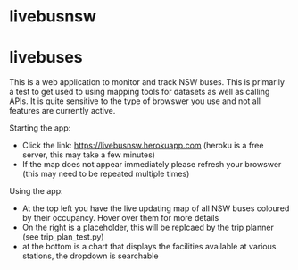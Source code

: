 # livebusnsw

# livebuses

This is a web application to monitor and track NSW buses. 
This is primarily a test to get used to using mapping tools for datasets as well as calling APIs. 
It is quite sensitive to the type of browswer you use and not all features are currently active. 

Starting the app: 
- Click the link: https://livebusnsw.herokuapp.com (heroku is a free server, this may take a few minutes) 
- If the map does not appear immediately please refresh your browswer (this may need to be repeated multiple times) 

Using the app: 
- At the top left you have the live updating map of all NSW buses coloured by their occupancy. Hover over them
for more details 
- On the right is a placeholder, this will be replcaed by the trip planner (see trip_plan_test.py)
- at the bottom is a chart that displays the facilities available at various stations, the dropdown is searchable 
